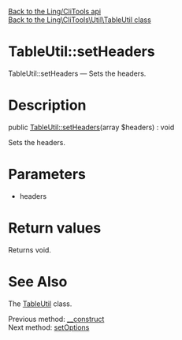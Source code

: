 [Back to the Ling/CliTools api](https://github.com/lingtalfi/CliTools/blob/master/doc/api/Ling/CliTools.md)<br>
[Back to the Ling\CliTools\Util\TableUtil class](https://github.com/lingtalfi/CliTools/blob/master/doc/api/Ling/CliTools/Util/TableUtil.md)


TableUtil::setHeaders
================



TableUtil::setHeaders — Sets the headers.




Description
================


public [TableUtil::setHeaders](https://github.com/lingtalfi/CliTools/blob/master/doc/api/Ling/CliTools/Util/TableUtil/setHeaders.md)(array $headers) : void




Sets the headers.




Parameters
================


- headers

    


Return values
================

Returns void.








See Also
================

The [TableUtil](https://github.com/lingtalfi/CliTools/blob/master/doc/api/Ling/CliTools/Util/TableUtil.md) class.

Previous method: [__construct](https://github.com/lingtalfi/CliTools/blob/master/doc/api/Ling/CliTools/Util/TableUtil/__construct.md)<br>Next method: [setOptions](https://github.com/lingtalfi/CliTools/blob/master/doc/api/Ling/CliTools/Util/TableUtil/setOptions.md)<br>

